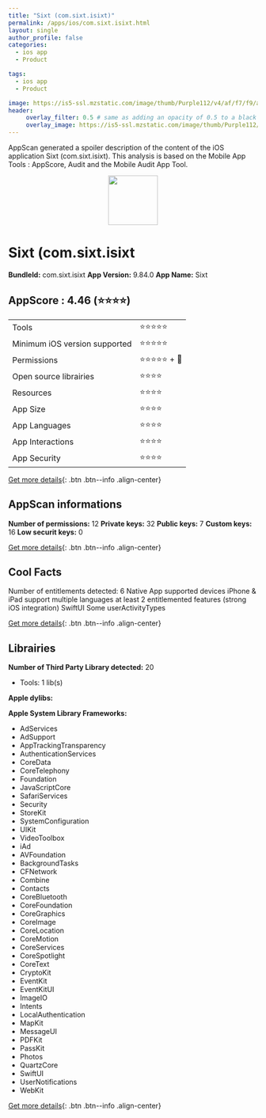 ```yaml
---
title: "Sixt (com.sixt.isixt)"
permalink: /apps/ios/com.sixt.isixt.html
layout: single
author_profile: false
categories: 
  - ios app 
  - Product 

tags: 
  - ios app 
  - Product 

image: https://is5-ssl.mzstatic.com/image/thumb/Purple112/v4/af/f7/f9/aff7f9a6-0f68-938c-9a80-96115f39d6d8/AppIcon-1x_U007emarketing-0-10-0-85-220.png/512x512bb.jpg
header: 
     overlay_filter: 0.5 # same as adding an opacity of 0.5 to a black background
     overlay_image: https://is5-ssl.mzstatic.com/image/thumb/Purple112/v4/af/f7/f9/aff7f9a6-0f68-938c-9a80-96115f39d6d8/AppIcon-1x_U007emarketing-0-10-0-85-220.png/512x512bb.jpg
---
```

AppScan generated a spoiler description of the content of the iOS application Sixt (com.sixt.isixt). This analysis is based on the Mobile App Tools : AppScore, Audit and the Mobile Audit App Tool.

  
  
<div style="text-align: center;"><img src="https://is5-ssl.mzstatic.com/image/thumb/Purple112/v4/af/f7/f9/aff7f9a6-0f68-938c-9a80-96115f39d6d8/AppIcon-1x_U007emarketing-0-10-0-85-220.png/512x512bb.jpg" width="100" height="100"></div>  
  
# Sixt (com.sixt.isixt

**BundleId:** com.sixt.isixt
**App Version:** 9.84.0
**App Name:** Sixt


## AppScore : 4.46 (⭐️⭐️⭐️⭐️) 

<table>
<tr><td> Tools </td><td> ⭐️⭐️⭐️⭐️⭐️ </td></tr>
<tr><td> Minimum iOS version supported </td><td> ⭐️⭐️⭐️⭐️⭐️ </td></tr>
<tr><td> Permissions </td><td> ⭐️⭐️⭐️⭐️⭐️ + 🌟 </td></tr>
<tr><td> Open source librairies </td><td> ⭐️⭐️⭐️⭐️ </td></tr>
<tr><td> Resources </td><td> ⭐️⭐️⭐️⭐️ </td></tr>
<tr><td> App Size </td><td> ⭐️⭐️⭐️⭐️ </td></tr>
<tr><td> App Languages </td><td> ⭐️⭐️⭐️⭐️ </td></tr>
<tr><td> App Interactions </td><td> ⭐️⭐️⭐️⭐️ </td></tr>
<tr><td> App Security </td><td> ⭐️⭐️⭐️⭐️ </td></tr>
</table>

[Get more details](/pricing.html){: .btn .btn--info .align-center}  
  
## AppScan informations 

**Number of permissions:** 12
**Private keys:** 32
**Public keys:** 7
**Custom keys:** 16
**Low securit keys:** 0
  
[Get more details](/pricing.html){: .btn .btn--info .align-center}

## Cool Facts

Number of entitlements detected: 6
Native App
supported devices iPhone & iPad
support multiple languages
at least 2 entitlemented features (strong iOS integration)
SwiftUI
Some userActivityTypes
  
[Get more details](/pricing.html){: .btn .btn--info .align-center}

## Librairies 
**Number of Third Party Library detected:** 20
- Tools: 1 lib(s)

**Apple dylibs:**


**Apple System Library Frameworks:**
- AdServices
- AdSupport
- AppTrackingTransparency
- AuthenticationServices
- CoreData
- CoreTelephony
- Foundation
- JavaScriptCore
- SafariServices
- Security
- StoreKit
- SystemConfiguration
- UIKit
- VideoToolbox
- iAd
- AVFoundation
- BackgroundTasks
- CFNetwork
- Combine
- Contacts
- CoreBluetooth
- CoreFoundation
- CoreGraphics
- CoreImage
- CoreLocation
- CoreMotion
- CoreServices
- CoreSpotlight
- CoreText
- CryptoKit
- EventKit
- EventKitUI
- ImageIO
- Intents
- LocalAuthentication
- MapKit
- MessageUI
- PDFKit
- PassKit
- Photos
- QuartzCore
- SwiftUI
- UserNotifications
- WebKit


  
[Get more details](/pricing.html){: .btn .btn--info .align-center}

